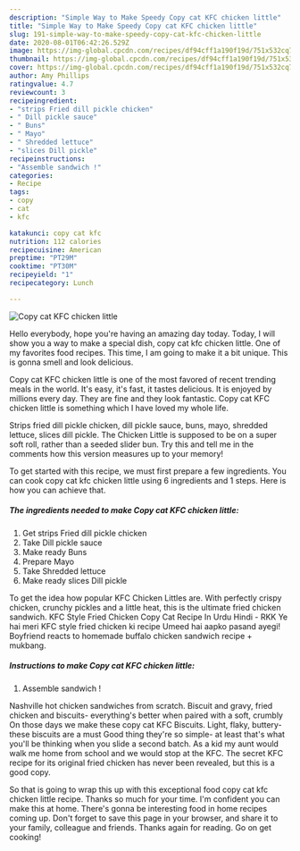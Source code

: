 ```yaml
---
description: "Simple Way to Make Speedy Copy cat KFC chicken little"
title: "Simple Way to Make Speedy Copy cat KFC chicken little"
slug: 191-simple-way-to-make-speedy-copy-cat-kfc-chicken-little
date: 2020-08-01T06:42:26.529Z
image: https://img-global.cpcdn.com/recipes/df94cff1a190f19d/751x532cq70/copy-cat-kfc-chicken-little-recipe-main-photo.jpg
thumbnail: https://img-global.cpcdn.com/recipes/df94cff1a190f19d/751x532cq70/copy-cat-kfc-chicken-little-recipe-main-photo.jpg
cover: https://img-global.cpcdn.com/recipes/df94cff1a190f19d/751x532cq70/copy-cat-kfc-chicken-little-recipe-main-photo.jpg
author: Amy Phillips
ratingvalue: 4.7
reviewcount: 3
recipeingredient:
- "strips Fried dill pickle chicken"
- " Dill pickle sauce"
- " Buns"
- " Mayo"
- " Shredded lettuce"
- "slices Dill pickle"
recipeinstructions:
- "Assemble sandwich !"
categories:
- Recipe
tags:
- copy
- cat
- kfc

katakunci: copy cat kfc 
nutrition: 112 calories
recipecuisine: American
preptime: "PT29M"
cooktime: "PT30M"
recipeyield: "1"
recipecategory: Lunch

---
```



![Copy cat KFC chicken little](https://img-global.cpcdn.com/recipes/df94cff1a190f19d/751x532cq70/copy-cat-kfc-chicken-little-recipe-main-photo.jpg)

Hello everybody, hope you're having an amazing day today. Today, I will show you a way to make a special dish, copy cat kfc chicken little. One of my favorites food recipes. This time, I am going to make it a bit unique. This is gonna smell and look delicious.

Copy cat KFC chicken little is one of the most favored of recent trending meals in the world. It's easy, it's fast, it tastes delicious. It is enjoyed by millions every day. They are fine and they look fantastic. Copy cat KFC chicken little is something which I have loved my whole life.

Strips fried dill pickle chicken, dill pickle sauce, buns, mayo, shredded lettuce, slices dill pickle. The Chicken Little is supposed to be on a super soft roll, rather than a seeded slider bun. Try this and tell me in the comments how this version measures up to your memory!


To get started with this recipe, we must first prepare a few ingredients. You can cook copy cat kfc chicken little using 6 ingredients and 1 steps. Here is how you can achieve that.

<!--inarticleads1-->

##### The ingredients needed to make Copy cat KFC chicken little:

1. Get strips Fried dill pickle chicken
1. Take  Dill pickle sauce
1. Make ready  Buns
1. Prepare  Mayo
1. Take  Shredded lettuce
1. Make ready slices Dill pickle


To get the idea how popular KFC Chicken Littles are. With perfectly crispy chicken, crunchy pickles and a little heat, this is the ultimate fried chicken sandwich. KFC Style Fried Chicken Copy Cat Recipe In Urdu Hindi - RKK Ye hai meri KFC style fried chicken ki recipe Umeed hai aapko pasand ayegi! Boyfriend reacts to homemade buffalo chicken sandwich recipe + mukbang. 

<!--inarticleads2-->

##### Instructions to make Copy cat KFC chicken little:

1. Assemble sandwich !


Nashville hot chicken sandwiches from scratch. Biscuit and gravy, fried chicken and biscuits- everything&#39;s better when paired with a soft, crumbly On those days we make these copy cat KFC Biscuits. Light, flaky, buttery- these biscuits are a must Good thing they&#39;re so simple- at least that&#39;s what you&#39;ll be thinking when you slide a second batch. As a kid my aunt would walk me home from school and we would stop at the KFC. The secret KFC recipe for its original fried chicken has never been revealed, but this is a good copy. 

So that is going to wrap this up with this exceptional food copy cat kfc chicken little recipe. Thanks so much for your time. I'm confident you can make this at home. There's gonna be interesting food in home recipes coming up. Don't forget to save this page in your browser, and share it to your family, colleague and friends. Thanks again for reading. Go on get cooking!
